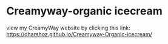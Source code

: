 # Creamyway-organic icecream
view my CreamyWay website by clicking this link:  https://dharshoz.github.io/Creamyway-Organic-icecream/ 
